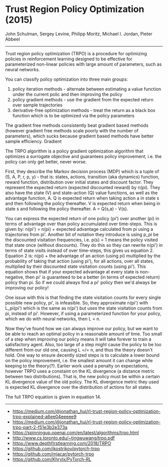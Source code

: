 # Trust Region Policy Optimization (2015)

John Schulman, Sergey Levine, Philipp Moritz, Michael I. Jordan, Pieter Abbeel

---

Trust region policy optimization (TRPO) is a procedure for optimizing policies in reinforcement learning designed to be effective for parameterized non-linear policies with large amount of parameters, such as neural networks. 

You can classify policy optimization into three main groups:

1. policy iteration methods - alternate between estimating a value function under the current polic and then improving the policy
1. policy gradient methods - use the gradient from the expected return over sample trajectories
1. derivative-free optimization methods - treat the return as a black box function which is to be optimized via the policy parameters

The gradient free methods consistently beat gradient based methods (however gradient free methods scale poorly with the number of parameters), which sucks because gradient based methods have better sample efficiency. Gradient 

The TRPO algorithm is a policy gradient optimization algorithm that optimizes a surrogate objective and guarantees policy improvement, i.e. the policy can only get better, never worse.

First, they describe the Markov decision process (MDP) which is a tuple of (S, A, P, r, p, y) - that is: states, actions, transition (aka dynamics) function, reward function, distribution over initial states and discount factor. They represent the expected return (expected discounted reward) by n(pi). They also have the state (V) and state-action (Q) value functions, as well as the advantage function, A. Q is expected return when taking action a in state s and then following the policy thereafter. V is expected return when being in state s and following the policy thereafter. A = Q(s,a) - V(s). 

You can express the expected return of one policy (pi') over another (pi) in terms of advantage over than policy accumulated over time-steps. This is given by: n(pi') = n(pi) + expected advantage calculated from pi using a trajectories from pi'. Another bit of notation they introduce is using p_pi be the discounted visitation frequencies, i.e. p(s) = 1 means the policy visited that state once (without discounts). They do this so they can rewrite n(pi') in terms of state visits instead of over time-steps, this gives us equation 2. Equation 2 is: n(pi) + the advantage of an action (using pi) multiplied by the probability of taking that action (using pi'), for all actions, over all states, multiplied by their discounted state visitation counts (using pi'). This equation shows that if your expected advantage at every state is non-negative, then pi' is guaranteed to be a better (in terms of expected return) policy than pi. So if we could always find a pi' policy then we'd always be improving our policy!

One issue with this is that finding the state visitation counts for every single possible new policy, pi', is infeasible. So, they approximate n(pi') with L_pi(pi') which is the same as n(pi') but uses the state visitation counts from pi, instead of pi'. However, if using a parameterized function for your policy, which we do with neural networks, then L = n.

Now they've found how we can always improve our policy, but we want to be able to reach an optimal policy in a reasonable amount of time. Too small of a step when improving our policy means it will take forever to train a satisfactory agent. Also, too large of a step might cause the policy to be too different from our old one, causing L =/= n, and thus the theory doesn't hold. One way to ensure decently sized steps is to calculate a lower bound on the policy improvement, i.e. the smallest amount it can change while keeping to the theory(?). Earlier work used a penalty on expectations, however TRPO uses a constaint on the KL divergence (a distance metric between two distributions). That is, the new policy must be within a certain KL divergence value of the old policy. The KL divergence metric they used is expected KL divergence over the distribution of actions for all states.

The full TRPO equation is given in equation 14.

---

- https://medium.com/@jonathan_hui/rl-trust-region-policy-optimization-trpo-explained-a6ee04eeeee9
- https://medium.com/@jonathan_hui/rl-trust-region-policy-optimization-trpo-part-2-f51e3b2e373a
- https://spinningup.openai.com/en/latest/algorithms/trpo.html
- http://www.cs.toronto.edu/~tingwuwang/trpo.pdf
- https://www.depthfirstlearning.com/2018/TRPO
- https://github.com/ikostrikov/pytorch-trpo
- https://github.com/mjacar/pytorch-trpo
- https://github.com/Khrylx/PyTorch-RL